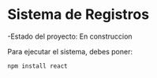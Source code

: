 <h1> Sistema de Registros </h1>

-Estado del proyecto: En construccion

Para ejecutar el sistema, debes poner:

```npm install react```
